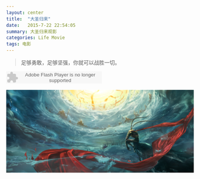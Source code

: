 ```yaml
---
layout: center
title:  "大圣归来"
date:   2015-7-22 22:54:05
summary: 大圣归来观影
categories: Life Movie
tags: 电影
---
```


> 足够勇敢，足够坚强，你就可以战胜一切。

<embed src="http://www.xiami.com/widget/0_53855/singlePlayer.swf" type="application/x-shockwave-flash" width="257" height="33" wmode="transparent"></embed>

![Hero](https://github.com/ironicstone/ironicstone.github.io/raw/master/image/movie/Monkey_King.jpg)
